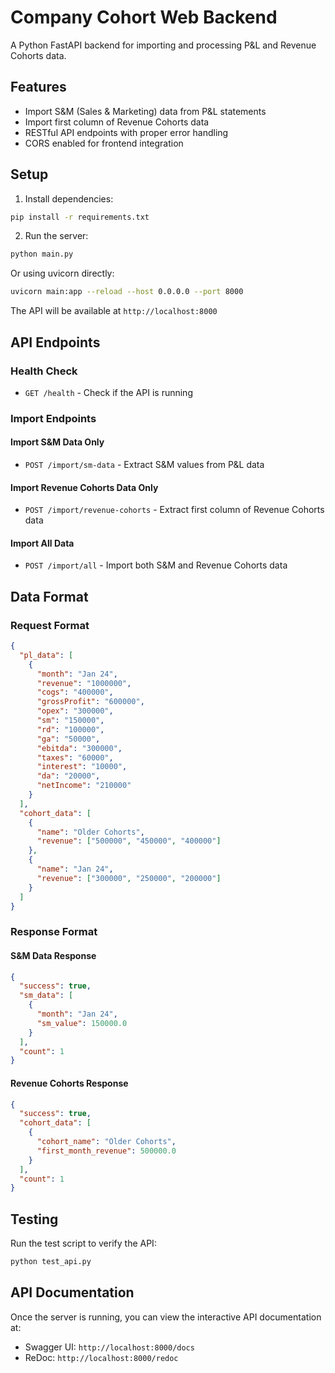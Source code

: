 # Company Cohort Web Backend

A Python FastAPI backend for importing and processing P&L and Revenue Cohorts data.

## Features

- Import S&M (Sales & Marketing) data from P&L statements
- Import first column of Revenue Cohorts data
- RESTful API endpoints with proper error handling
- CORS enabled for frontend integration

## Setup

1. Install dependencies:
```bash
pip install -r requirements.txt
```

2. Run the server:
```bash
python main.py
```

Or using uvicorn directly:
```bash
uvicorn main:app --reload --host 0.0.0.0 --port 8000
```

The API will be available at `http://localhost:8000`

## API Endpoints

### Health Check
- `GET /health` - Check if the API is running

### Import Endpoints

#### Import S&M Data Only
- `POST /import/sm-data` - Extract S&M values from P&L data

#### Import Revenue Cohorts Data Only
- `POST /import/revenue-cohorts` - Extract first column of Revenue Cohorts data

#### Import All Data
- `POST /import/all` - Import both S&M and Revenue Cohorts data

## Data Format

### Request Format
```json
{
  "pl_data": [
    {
      "month": "Jan 24",
      "revenue": "1000000",
      "cogs": "400000",
      "grossProfit": "600000",
      "opex": "300000",
      "sm": "150000",
      "rd": "100000",
      "ga": "50000",
      "ebitda": "300000",
      "taxes": "60000",
      "interest": "10000",
      "da": "20000",
      "netIncome": "210000"
    }
  ],
  "cohort_data": [
    {
      "name": "Older Cohorts",
      "revenue": ["500000", "450000", "400000"]
    },
    {
      "name": "Jan 24",
      "revenue": ["300000", "250000", "200000"]
    }
  ]
}
```

### Response Format

#### S&M Data Response
```json
{
  "success": true,
  "sm_data": [
    {
      "month": "Jan 24",
      "sm_value": 150000.0
    }
  ],
  "count": 1
}
```

#### Revenue Cohorts Response
```json
{
  "success": true,
  "cohort_data": [
    {
      "cohort_name": "Older Cohorts",
      "first_month_revenue": 500000.0
    }
  ],
  "count": 1
}
```

## Testing

Run the test script to verify the API:
```bash
python test_api.py
```

## API Documentation

Once the server is running, you can view the interactive API documentation at:
- Swagger UI: `http://localhost:8000/docs`
- ReDoc: `http://localhost:8000/redoc` 